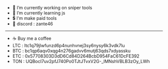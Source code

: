 
- 🔭 I’m currently working on sniper tools
- 🌱 I’m currently learning js
- 💲 I'm make paid tools
- 👀 discord : zante46
---------------------------
- ☕ Buy me a coffee
- LTC : ltc1q79jlwfunzd6p4nunhvnej3sy6nysy6k3vdk7lu
- BTC : bc1qp6aqv0xqg4n276gadvv6mutj63qds7xdyassku
- ETC : 0x57708303D3dD6Cd84D264BcbD954FaC61DcFE392
- TON : UQBocI7uv2pfJ740Po0TJtJTvxV2G-_lMNshVBLB3zOy_LWh
